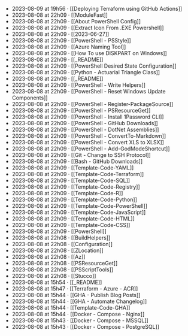 - 2023-08-09 at 19h56 · [[Deploying Terraform using GitHub Actions]]
- 2023-08-08 at 22h09 · [[ModuleFast]]
- 2023-08-08 at 22h09 · [[About PowerShell Config]]
- 2023-08-08 at 22h09 · [[Extract Icon From .EXE Powershell]]
- 2023-08-08 at 22h09 · [[2023-06-27]]
- 2023-08-08 at 22h09 · [[PowerShell - PSStyle]]
- 2023-08-08 at 22h09 · [[Azure Naming Tool]]
- 2023-08-08 at 22h09 · [[How To use DISKPART on Windows]]
- 2023-08-08 at 22h09 · [[_README]]
- 2023-08-08 at 22h09 · [[PowerShell Desired State Configuration]]
- 2023-08-08 at 22h09 · [[Python - Actuarial Triangle Class]]
- 2023-08-08 at 22h09 · [[_README]]
- 2023-08-08 at 22h09 · [[PowerShell - Write Helpers]]
- 2023-08-08 at 22h09 · [[PowerShell - Reset Windows Update Components]]
- 2023-08-08 at 22h09 · [[PowerShell - Register-PackageSource]]
- 2023-08-08 at 22h09 · [[PowerShell - PSResourceGet]]
- 2023-08-08 at 22h09 · [[PowerShell - Install 1Password CLI]]
- 2023-08-08 at 22h09 · [[PowerShell - GitHub Downloads]]
- 2023-08-08 at 22h09 · [[PowerShell - DotNet Assemblies]]
- 2023-08-08 at 22h09 · [[PowerShell - ConvertTo-Markdown]]
- 2023-08-08 at 22h09 · [[PowerShell - Convert XLS to XLSX]]
- 2023-08-08 at 22h09 · [[PowerShell - Add-GodModeShortcut]]
- 2023-08-08 at 22h09 · [[Git - Change to SSH Protocol]]
- 2023-08-08 at 22h09 · [[Bash - GitHub Downloads]]
- 2023-08-08 at 22h09 · [[Template-Code-YAML]]
- 2023-08-08 at 22h09 · [[Template-Code-Terraform]]
- 2023-08-08 at 22h09 · [[Template-Code-SQL]]
- 2023-08-08 at 22h09 · [[Template-Code-Registry]]
- 2023-08-08 at 22h09 · [[Template-Code-R]]
- 2023-08-08 at 22h09 · [[Template-Code-Python]]
- 2023-08-08 at 22h09 · [[Template-Code-PowerShell]]
- 2023-08-08 at 22h09 · [[Template-Code-JavaScript]]
- 2023-08-08 at 22h09 · [[Template-Code-HTML]]
- 2023-08-08 at 22h09 · [[Template-Code-CSS]]
- 2023-08-08 at 22h09 · [[PowerShell]]
- 2023-08-08 at 22h08 · [[BuildHelpers]]
- 2023-08-08 at 22h08 · [[Configuration]]
- 2023-08-08 at 22h08 · [[ZLocation]]
- 2023-08-08 at 22h08 · [[Az]]
- 2023-08-08 at 22h08 · [[PSResourceGet]]
- 2023-08-08 at 22h08 · [[PSScriptTools]]
- 2023-08-08 at 22h08 · [[Stucco]]
- 2023-08-08 at 15h54 · [[_README]]
- 2023-08-08 at 15h47 · [[Terraform - Azure - ACR]]
- 2023-08-08 at 15h44 · [[GHA - Publish Blog Posts]]
- 2023-08-08 at 15h44 · [[GHA - Automate Changelog]]
- 2023-08-08 at 15h44 · [[Template-Code-GHA]]
- 2023-08-08 at 15h44 · [[Docker - Compose - Nginx]]
- 2023-08-08 at 15h43 · [[Docker - Compose - MSSQL]]
- 2023-08-08 at 15h43 · [[Docker - Compose - PostgreSQL]]
